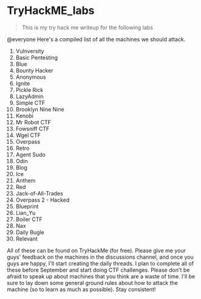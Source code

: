 # TryHackME_labs
> This is my try hack me writeup for the following labs

@everyone 
Here's a compiled list of all the machines we should attack.
1) Vulnversity
2) Basic Pentesting
3) Blue
4) Bounty Hacker
5) Anonymous
6) Ignite
7) Pickle Rick
8) LazyAdmin
9) Simple CTF
10) Brooklyn Nine Nine
11) Kenobi
12) Mr Robot CTF
13) Fowsniff CTF
14) Wgel CTF
15) Overpass
16) Retro
17) Agent Sudo
18) Odin
19) Blog
20) Ice
21) Anthem
22) Red
23) Jack-of-All-Trades
24) Overpass 2 - Hacked
25) Blueprint
26) Lian_Yu
27) Boiler CTF
28) Nax
29) Daily Bugle
30) Relevant

All of these can be found on TryHackMe (for free). Please give me your guys' feedback on the machines in the discussions channel, and once you guys are happy, I'll start creating the daily threads. I plan to complete all of these before September and start doing CTF challenges. Please don't be afraid to speak up about machines that you think are a waste of time. I'll be sure to lay down some general ground rules about how to attack the machine (so to learn as much as possible). Stay consistent!

